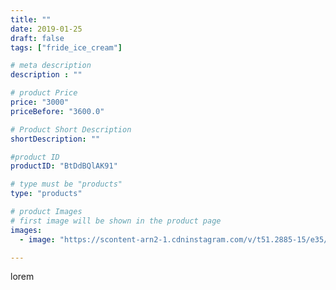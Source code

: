 ```yaml
---
title: ""
date: 2019-01-25
draft: false
tags: ["fride_ice_cream"]

# meta description
description : ""

# product Price
price: "3000"
priceBefore: "3600.0"

# Product Short Description
shortDescription: ""

#product ID
productID: "BtDdBQlAK91"

# type must be "products"
type: "products"

# product Images
# first image will be shown in the product page
images:
  - image: "https://scontent-arn2-1.cdninstagram.com/v/t51.2885-15/e35/49749335_331277920817593_5763668929725379707_n.jpg?se=7&tp=1&_nc_ht=scontent-arn2-1.cdninstagram.com&_nc_cat=101&_nc_ohc=3Xrpdf1x_WEAX8sypxp&ccb=7-4&oh=5c9be0a9406a0d8fc28b80768b1f7e3e&oe=60818A17&ig_cache_key=MTk2NDU0MTQ5MjMzMjYzODA2OQ%3D%3D.2-ccb7-4"

---
```

lorem
